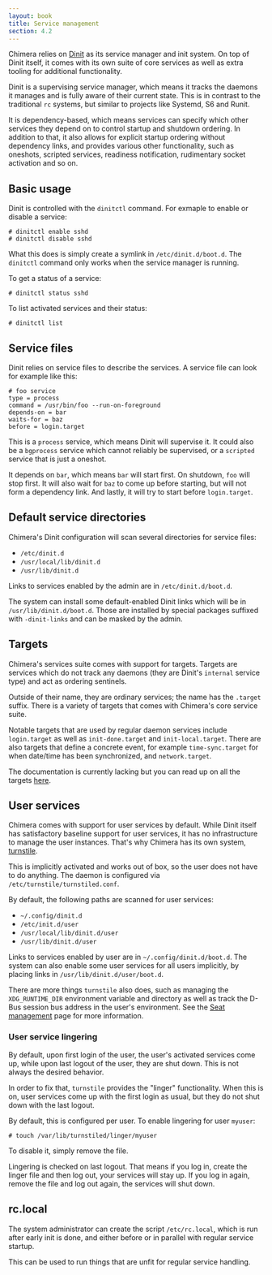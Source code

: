 ```yaml
---
layout: book
title: Service management
section: 4.2
---
```


Chimera relies on [Dinit](https://davmac.org/projects/dinit) as
its service manager and init system. On top of Dinit itself, it
comes with its own suite of core services as well as extra tooling
for additional functionality.

Dinit is a supervising service manager, which means it tracks
the daemons it manages and is fully aware of their current state.
This is in contrast to the traditional `rc` systems, but similar
to projects like Systemd, S6 and Runit.

It is dependency-based, which means services can specify which
other services they depend on to control startup and shutdown
ordering. In addition to that, it also allows for explicit startup
ordering without dependency links, and provides various other
functionality, such as oneshots, scripted services, readiness
notification, rudimentary socket activation and so on.

## Basic usage

Dinit is controlled with the `dinitctl` command. For exmaple to
enable or disable a service:

```
# dinitctl enable sshd
# dinitctl disable sshd
```

What this does is simply create a symlink in `/etc/dinit.d/boot.d`.
The `dinitctl` command only works when the service manager is running.

To get a status of a service:

```
# dinitctl status sshd
```

To list activated services and their status:

```
# dinitctl list
```

## Service files

Dinit relies on service files to describe the services. A service
file can look for example like this:

```
# foo service
type = process
command = /usr/bin/foo --run-on-foreground
depends-on = bar
waits-for = baz
before = login.target
```

This is a `process` service, which means Dinit will supervise it.
It could also be a `bgprocess` service which cannot reliably be
supervised, or a `scripted` service that is just a oneshot.

It depends on `bar`, which means `bar` will start first. On
shutdown, `foo` will stop first. It will also wait for `baz`
to come up before starting, but will not form a dependency
link. And lastly, it will try to start before `login.target`.

## Default service directories

Chimera's Dinit configuration will scan several directories for
service files:

* `/etc/dinit.d`
* `/usr/local/lib/dinit.d`
* `/usr/lib/dinit.d`

Links to services enabled by the admin are in `/etc/dinit.d/boot.d`.

The system can install some default-enabled Dinit links which will
be in `/usr/lib/dinit.d/boot.d`. Those are installed by special packages
suffixed with `-dinit-links` and can be masked by the admin.

## Targets

Chimera's services suite comes with support for targets. Targets are
services which do not track any daemons (they are Dinit's `internal`
service type) and act as ordering sentinels.

Outside of their name, they are ordinary services; the name has the `.target`
suffix. There is a variety of targets that comes with Chimera's core service
suite.

Notable targets that are used by regular daemon services include `login.target`
as well as `init-done.target` and `init-local.target`. There are also
targets that define a concrete event, for example `time-sync.target` for
when date/time has been synchronized, and `network.target`.

The documentation is currently lacking but you can read up on all the targets
[here](https://github.com/chimera-linux/dinit-chimera/blob/master/README.md).

## User services

Chimera comes with support for user services by default. While Dinit
itself has satisfactory baseline support for user services, it has no
infrastructure to manage the user instances. That's why Chimera has its
own system, [turnstile](https://github.com/chimera-linux/turnstile).

This is implicitly activated and works out of box, so the user does not
have to do anything. The daemon is configured via `/etc/turnstile/turnstiled.conf`.

By default, the following paths are scanned for user services:

* `~/.config/dinit.d`
* `/etc/init.d/user`
* `/usr/local/lib/dinit.d/user`
* `/usr/lib/dinit.d/user`

Links to services enabled by user are in `~/.config/dinit.d/boot.d`. The
system can also enable some user services for all users implicitly, by
placing links in `/usr/lib/dinit.d/user/boot.d`.

There are more things `turnstile` also does, such as managing the
`XDG_RUNTIME_DIR` environment variable and directory as well as track
the D-Bus session bus address in the user's environment. See the
[Seat management](/docs/configuration/seat) page for more information.

### User service lingering

By default, upon first login of the user, the user's activated services come
up, while upon last logout of the user, they are shut down. This is not
always the desired behavior.

In order to fix that, `turnstile` provides the "linger" functionality.
When this is on, user services come up with the first login as usual, but
they do not shut down with the last logout.

By default, this is configured per user. To enable lingering for user `myuser`:

```
# touch /var/lib/turnstiled/linger/myuser
```

To disable it, simply remove the file.

Lingering is checked on last logout. That means if you log in, create the
linger file and then log out, your services will stay up. If you log in
again, remove the file and log out again, the services will shut down.

## rc.local

The system administrator can create the script `/etc/rc.local`, which is run
after early init is done, and either before or in parallel with regular
service startup.

This can be used to run things that are unfit for regular service handling.
